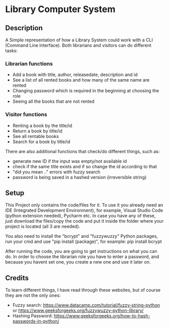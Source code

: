 # Library Computer System

## Description

A Simple representation of how a Library System could work with a CLI (Command Line Interface). Both librarians and visitors can do different tasks:

### Librarian functions
- Add a book with title, author, releasedate, description and id
- See a list of all rented books and how many of the same name are rented
- Changing password which is required in the beginning at choosing the role
- Seeing all the books that are not rented

### Visitor functions
- Renting a book by the title/id
- Return a book by title/id
- See all rentable books
- Search for a book by title/id


There are also additional functions that check/do different things, such as:
- generate new ID if the input was empty/not available id
- check if the same title exists and if so change the id according to that
- "did you mean .." errors with fuzzy search
- password is being saved in a hashed version (irreversible string)

## Setup

This Project only contains the code/files for it. To use it you already need an IDE (Integrated Development Environment), for example, Visual Studio Code (python extension needed), Pycharm etc.
In case you have any of these, just download the files/copy the code and put it inside the folder where your project is located (all 3 are needed).

You also need to install the "bcrypt" and "fuzzywuzzy" Python packages, run your cmd and use "pip install (package)", for example: pip install bcrypt

After running the code, you are going to get instructions on what you can do. In order to choose the librarian role you have to enter a password, and because you havent set one, you create a new one and use it later on.

## Credits
To learn different things, I have read through these websites, but of course they are not the only ones:
- Fuzzy search: https://www.datacamp.com/tutorial/fuzzy-string-python or https://www.geeksforgeeks.org/fuzzywuzzy-python-library/
- Hashing Password: https://www.geeksforgeeks.org/how-to-hash-passwords-in-python/

